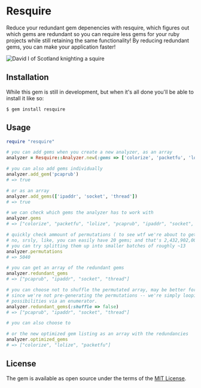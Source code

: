 # Resquire

Reduce your redundant gem depenencies with resquire, which figures out which gems are redundant so you can require less gems for your ruby projects while still retaining the same functionality! By reducing redundant gems, you can make your application faster!

![David I of Scotland knighting a squire](https://upload.wikimedia.org/wikipedia/commons/3/3f/DavidI%26squire.jpg)

## Installation

While this gem is still in development, but when it's all done you'll be able to install it like so:

    $ gem install resquire

## Usage

```ruby
require "resquire"

# you can add gems when you create a new analyzer, as an array
analyzer = Resquire::Analyzer.new(:gems => ['colorize', 'packetfu', 'lolize'])

# you can also add gems individually
analyzer.add_gem('pcaprub')
# => true

# or as an array
analyzer.add_gems(['ipaddr', 'socket', 'thread'])
# => true

# we can check which gems the analyzer has to work with
analyzer.gems
# => ["colorize", "packetfu", "lolize", "pcaprub", "ipaddr", "socket", "thread"]

# quickly check ammount of permutations ( to see wtf we're about to get outselves into )
# no, srsly, like, you can easily have 20 gems; and that's 2,432,902,008,176,640,000 permutations dog, fo real 
# you can try splitting them up into smaller batches of roughly ~13
analyzer.permutations
# => 5040

# you can get an array of the redundant gems
analyzer.redundant_gems
# => ["pcaprub", "ipaddr", "socket", "thread"]

# you can choose not to shuffle the permutated array, may be better for larger gem groups
# since we're not pre-generating the permutations -- we're simply looping through the
# possibilities via an enumerator.
analyzer.redundant_gems(:shuffle => false) 
# => ["pcaprub", "ipaddr", "socket", "thread"]

# you can also choose to 

# or the new optimized gem listing as an array with the redundancies
analyzer.optimized_gems
# => ["colorize", "lolize", "packetfu"]
```

## License

The gem is available as open source under the terms of the [MIT License](http://opensource.org/licenses/MIT).

